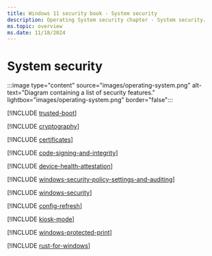 ```yaml
---
title: Windows 11 security book - System security
description: Operating System security chapter - System security.
ms.topic: overview
ms.date: 11/18/2024
---
```


# System security

:::image type="content" source="images/operating-system.png" alt-text="Diagram containing a list of security features." lightbox="images/operating-system.png" border="false":::

[!INCLUDE [trusted-boot](includes/trusted-boot.md)]

[!INCLUDE [cryptography](includes/cryptography.md)]

[!INCLUDE [certificates](includes/certificates.md)]

[!INCLUDE [code-signing-and-integrity](includes/code-signing-and-integrity.md)]

[!INCLUDE [device-health-attestation](includes/device-health-attestation.md)]

[!INCLUDE [windows-security-policy-settings-and-auditing](includes/windows-security-policy-settings-and-auditing.md)]

[!INCLUDE [windows-security](includes/windows-security.md)]

[!INCLUDE [config-refresh](includes/config-refresh.md)]

[!INCLUDE [kiosk-mode](includes/kiosk-mode.md)]

[!INCLUDE [windows-protected-print](includes/windows-protected-print.md)]

[!INCLUDE [rust-for-windows](includes/rust-for-windows.md)]
